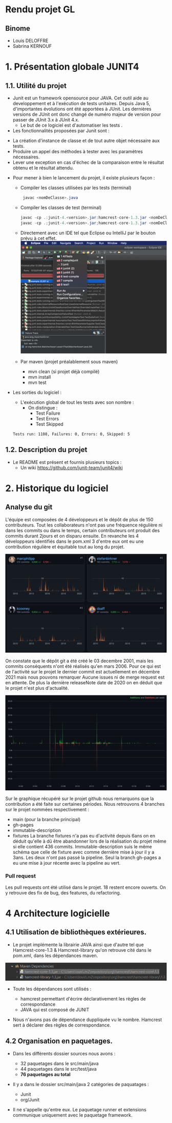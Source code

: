 # Rendu projet GL

## Binome
- Louis DELOFFRE
- Sabrina KERNOUF

# 1. Présentation globale JUNIT4

## 1.1.  Utilité du projet
- Junit est un framework opensource pour JAVA. Cet outil aide au developpement et à l'exécution de tests unitaires. Depuis Java 5, d'importantes évolutions ont été apportées à JUnit. Les dernières versions de JUnit ont donc changé de numéro majeur de version pour passer de JUnit 3.x à JUnit 4.x.
    * Le but de ce logiciel est d'automatiser les tests .
- Les fonctionnalités proposées par Junit sont : 
* La création d'instance de classe et de tout autre objet nécessaire aux tests.
* Produire un appel des méthodes à tester avec les paramètres nécessaires.
* Lever une exception en cas d'échec de la comparaison entre le résultat obtenu et le résultat attendu. 

- Pour mener à bien le lancement du projet, il existe plusieurs façon :
    * Compiler les classes utilisées par les tests (terminal) 
        
        ```java
         javac <nomDeClasse>.java 
        ```

    * Compiler les classes de test (terminal)
        ```java
        javac -cp .:junit-4.<version>.jar:hamcrest-core-1.3.jar <nomDeClasseTest>.java (pour macOs/Linux)
        javac -cp .;junit-4.<version>.jar;hamcrest-core-1.3.jar <nomDeClasseTest>.java (pour window)
        ```
    * Directement avec un IDE tel que Eclipse ou IntelliJ par le bouton prévu à cet effet.
    ![img1](img/img1.png)
    
    * Par maven (projet préalablement sous maven)
        * mvn clean (si projet déjà compilé)
        * mvn install
        * mvn test

- Les sorties du logiciel : 
    * L'exécution global de tout les tests avec son nombre :
        * On distingue : 
            * Test Failure
            * Test Errors
            * Test Skipped
    ```
    Tests run: 1108, Failures: 0, Errors: 0, Skipped: 5
    ```

## 1.2. Description du projet

- Le README est présent et fournis plusieurs topics : 
    * Un wiki <https://github.com/junit-team/junit4/wiki> 


# 2. Historique du logiciel

## Analyse du git 

L'équipe est composées de 4 développeurs et le dépôt de plus de 150 contributeurs.
Tout les collaborateurs n'ont pas une fréquence régulière ni dans les commits ou dans le temps, certain contributeurs ont produit des commits durant 2jours et on disparu ensuite. En revanche les 4 développeurs identifiés dans le pom.xml 3 d'entre eux ont eu une contribution régulière et équitable tout au long du projet.

![img2](img/img2.png)

On constate que le dépôt git a été créé le 03 decembre 2001, mais les commits conséquents n'ont été réalisés qu'en mars 2006. 
Pour ce qui est de l'activité sur le projet le dernier commit est actuellement en décembre 2021 mais nous pouvons remarquer Aucune issues ni de merge request est en attente. De plus la dernière releaseNote date de 2020 on en déduit que le projet n'est plus d'actualité.

![img3](img/img3.png)

Sur le graphique récupéré sur le projet github nous remarquons que la contribution a été faite sur certaines périodes. 
Nous retrouvons 4 branches sur le projet nommées respectivement : 
- main (pour la branche principal)
- gh-pages 
- immutable-description
- fixtures
La branche fixtures n'a pas eu d'activité depuis 6ans on en déduit qu'elle à dû être abandonner lors de la réalisation du projet même si elle contient 436 commits.
Immutable-description suis le même schéma que celle de fixture avec comme dernière mise à jour il y a 3ans. 
Les deux n'ont pas passé la pipeline.
Seul la branch gh-pages a eu une mise à jour récente avec la pipeline au vert.

### Pull request 

Les pull requests ont été utilisé dans le projet. 18 restent encore ouverts. On y retrouve des fix de bug, des features, du refactoring.

# 4 Architecture logicielle
## 4.1 Utilisation de bibliothèques extérieures.

- Le projet implémente la librairie JAVA ainsi que d'autre tel que Hamcrest-core-1.3 & Hamcrest-library qu'on retrouve cité dans le pom.xml, dans les dépendances maven.

![img4](img/img4.png)

- Toute les dépendances sont utilisés :
    - hamcrest permettant d'écrire déclarativement les règles de correspondance
    - JAVA qui est composé de JUNIT
    
- Nous n'avons pas de dépendance duppliquée vu le nombre. Hamcrest sert à déclarer des règles de correspondance.

## 4.2 Organisation en paquetages.

- Dans les différents dossier sources nous avons : 
    - 32 paquetages dans le src/main/java
    - 44 paquetages dans le src/test/java
    - **76 paquetages au total**

- Il y a dans le dossier src/main/java 2 catégories de paquatages : 
    - Junit
    - org/Junit
- Il ne s'appelle qu'entre eux. Le paquetage runner et extensions communique uniquement avec le paquetage framework.
